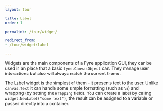 ```yaml
---
layout: tour

title: Label
order: 1

permalink: /tour/widget/

redirect_from:
- /tour/widget/label

---
```


Widgets are the main components of a Fyne application GUI, they can be
used in an place that a basic `fyne.CanvasObject` can. They manage user
interactions but also will always match the current theme.

The Label widget is the simplest of them - it presents text to the user.
Unlike `canvas.Text` it can handle some simple formatting (such as `\n`)
and wrapping (by setting the `Wrapping` field).
You can create a label by calling `widget.NewLabel("some text")`, the
result can be assigned to a variable or passed directly into a container.
